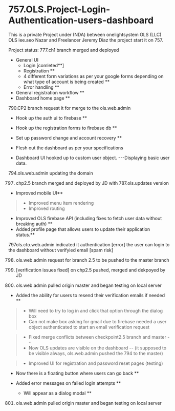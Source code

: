 # 757.OLS.Project-Login-Authentication-users-dashboard
This is a private Project under (NDA) between onelightsystem OLS (LLC) OLS iee.aeo Nazar and Freelancer Jeremy Diaz
the project start it on 757.

Project status:
777.ch1 branch merged and deployed
* General UI
  * Login [comleted**]
  * Registration **
  * 4 different form variations as per your google forms depending on what type of account is being created **
  * Error handling **
* General registration workflow **
* Dashboard home page **

790.CP2 branch request it for merge to the ols.web.admin
* Hook up the auth ui to firebase **
* Hook up the registration forms to firebase db **
* Set up password change and account recovery **

* Flesh out the dashboard as per your specifications
* Dashboard UI hooked up to custom user object. ---Displaying basic user data.

794.ols.web.admin updating the domain 



797. chp2.5 branch merged and deployed by JD with 787.ols.updates version

* Improved mobile UI**
> * Improved menu item rendering
> * Improved routing
 * Improved OLS firebase API (including fixes to fetch user data without breaking auth) **
 * Added profile page that allows users to update their application status.**


797ols.cto.web.admin indicated it  authentication [error] the user can login to the dashboard without verifyied email [spam risk]

798. ols.web.admin request for branch 2.5 to be pushed to the master branch
800. [verification issues fixed] on chp2.5 pushed, merged and dekpoyed by JD

801. ols.web.admin pulled origin master and began testing on local server 


* Added the ability for users to resend their verification emails if needed  **
 > * Will need to try to log in and click that option through the dialog box
  > * Can not make box asking for gmail due to firebase needed a user object
    authenticated to start an email verification request

> * Fixed merge conflicts between checkpoint2.5 branch and master  --
 > * Now OLS updates are visible on the dashboard -- (it supposed to be visible always, ols.web.admin pushed the 794 to the master)

> * Improved UI for registration and password reset pages (testing)
  * Now there is a floating button where users can go back **

* Added error messages on failed login attempts **
  * Will appear as a dialog modal **
  
 
 801. ols.web.admin pulled origin master and began testing on local server 




